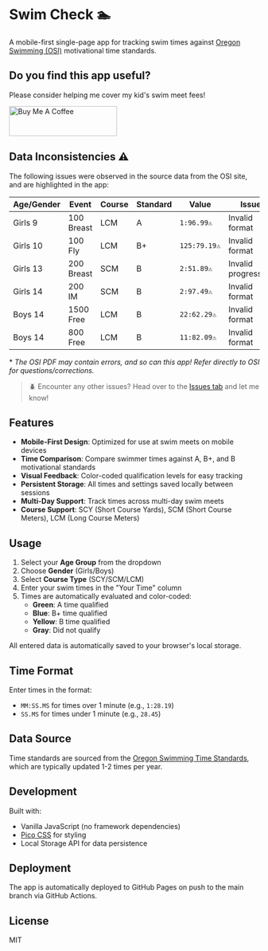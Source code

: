 # Swim Check 🏊

A mobile-first single-page app for tracking swim times against [Oregon Swimming (OSI)](https://www.oregonswimming.org) motivational time standards.

## Do you find this app useful?

Please consider helping me cover my kid's swim meet fees!

<a href="https://www.buymeacoffee.com/ironprogrammer" target="_blank"><img src="https://cdn.buymeacoffee.com/buttons/v2/default-yellow.png" alt="Buy Me A Coffee" style="height: 60px !important;width: 217px !important;" ></a>

## Data Inconsistencies ⚠️

The following issues were observed in the source data from the OSI site, and are highlighted in the app:

| Age/Gender | Event      | Course | Standard | Value       | Issue              |
| ---------- | ---------- | ------ | -------- | ----------- | ------------------- |
| Girls 9 | 100 Breast | LCM | A | `1:96.99⚠️` | Invalid format |
| Girls 10 | 100 Fly | LCM | B+ | `125:79.19⚠️` | Invalid format |
| Girls 13 | 200 Breast | SCM | B | `2:51.89⚠️` | Invalid progression |
| Girls 14 | 200 IM | SCM | B | `2:97.49⚠️` | Invalid format |
| Boys 14 | 1500 Free | LCM | B | `22:62.29⚠️` | Invalid format |
| Boys 14 | 800 Free | LCM | B | `11:82.09⚠️` | Invalid format |

\* *The OSI PDF may contain errors, and so can this app! Refer directly to OSI for questions/corrections.*

> 🪲 Encounter any other issues? Head over to the [Issues tab](https://github.com/ironprogrammer/swimcheck/issues) and let me know!

## Features

- **Mobile-First Design**: Optimized for use at swim meets on mobile devices
- **Time Comparison**: Compare swimmer times against A, B+, and B motivational standards
- **Visual Feedback**: Color-coded qualification levels for easy tracking
- **Persistent Storage**: All times and settings saved locally between sessions
- **Multi-Day Support**: Track times across multi-day swim meets
- **Course Support**: SCY (Short Course Yards), SCM (Short Course Meters), LCM (Long Course Meters)

## Usage

1. Select your **Age Group** from the dropdown
2. Choose **Gender** (Girls/Boys)
3. Select **Course Type** (SCY/SCM/LCM)
4. Enter your swim times in the "Your Time" column
5. Times are automatically evaluated and color-coded:
   - **Green**: A time qualified
   - **Blue**: B+ time qualified
   - **Yellow**: B time qualified
   - **Gray**: Did not qualify

All entered data is automatically saved to your browser's local storage.

## Time Format

Enter times in the format:
- `MM:SS.MS` for times over 1 minute (e.g., `1:28.19`)
- `SS.MS` for times under 1 minute (e.g., `28.45`)

## Data Source

Time standards are sourced from the [Oregon Swimming Time Standards](https://www.oregonswimming.org/page/competition/time-standards), which are typically updated 1-2 times per year.

## Development

Built with:
- Vanilla JavaScript (no framework dependencies)
- [Pico CSS](https://picocss.com/) for styling
- Local Storage API for data persistence

## Deployment

The app is automatically deployed to GitHub Pages on push to the main branch via GitHub Actions.

## License

MIT
